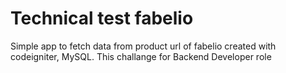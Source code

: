 # Technical test fabelio
Simple app to fetch data from product url of fabelio created with codeigniter, MySQL. This challange for Backend Developer role
